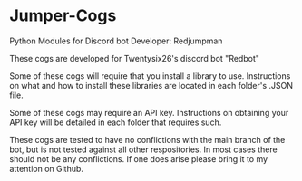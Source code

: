 # Jumper-Cogs
Python Modules for Discord bot
Developer: Redjumpman

These cogs are developed for Twentysix26's discord bot "Redbot"

Some of these cogs will require that you install a library to use.
Instructions on what and how to install these libraries are located in
each folder's .JSON file.

Some of these cogs may require an API key. Instructions on obtaining
your API key will be detailed in each folder that requires such.

These cogs are tested to have no conflictions with the main branch
of the bot, but is not tested against all other respositories. In
most cases there should not be any conflictions. If one does arise
please bring it to my attention on Github.
